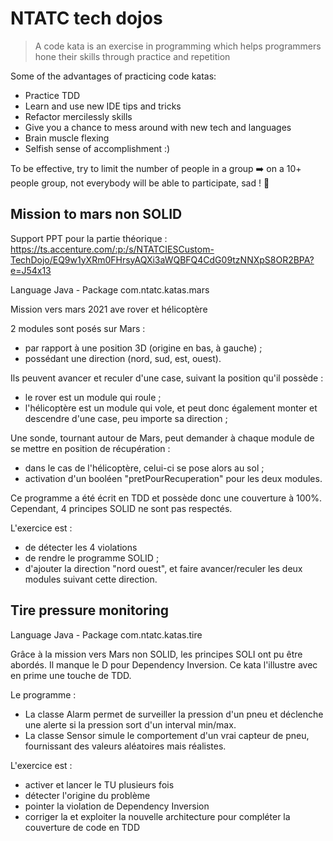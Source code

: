 # NTATC tech dojos

>A code kata is an exercise in programming which helps programmers hone their skills through practice and repetition

Some of the advantages of practicing code katas:
* Practice TDD
* Learn and use new IDE tips and tricks
* Refactor mercilessly skills
* Give you a chance to mess around with new tech and languages
* Brain muscle flexing
* Selfish sense of accomplishment :)

To be effective, try to limit the number of people in a group :arrow_right: on a 10+ people group, not everybody will be able to participate, sad ! :lying_face:

## Mission to mars non SOLID

Support PPT pour la partie théorique : https://ts.accenture.com/:p:/s/NTATCIESCustom-TechDojo/EQ9w1yXRm0FHrsyAQXi3aWQBFQ4CdG09tzNNXpS8OR2BPA?e=J54x13

Language Java - Package com.ntatc.katas.mars

Mission vers mars 2021 ave rover et hélicoptère

2 modules sont posés sur Mars :
* par rapport à une position 3D (origine en bas, à gauche) ;
* possédant une direction (nord, sud, est, ouest).

Ils peuvent avancer et reculer d'une case, suivant la position qu'il possède :
* le rover est un module qui roule ;
* l'hélicoptère est un module qui vole, et peut donc également monter et descendre d'une case, peu importe sa direction ;

Une sonde, tournant autour de Mars, peut demander à chaque module de se mettre en position de récupération :
* dans le cas de l'hélicoptère, celui-ci se pose alors au sol ;
* activation d'un booléen "pretPourRecuperation" pour les deux modules.

Ce programme a été écrit en TDD et possède donc une couverture à 100%. Cependant, 4 principes SOLID ne sont pas respectés.

L'exercice est :
* de détecter les 4 violations
* de rendre le programme SOLID ;
* d'ajouter la direction "nord ouest", et faire avancer/reculer les deux modules suivant cette direction.

## Tire pressure monitoring

Language Java - Package com.ntatc.katas.tire

Grâce à la mission vers Mars non SOLID, les principes SOLI ont pu être abordés. Il manque le D pour Dependency Inversion. Ce kata l'illustre avec en prime une touche de TDD.

Le programme : 
* La classe Alarm permet de surveiller la pression d'un pneu et déclenche une alerte si la pression sort d'un interval min/max.
* La classe Sensor simule le comportement d'un vrai capteur de pneu, fournissant des valeurs aléatoires mais réalistes.

L'exercice est : 
* activer et lancer le TU plusieurs fois
* détecter l'origine du problème
* pointer la violation de Dependency Inversion
* corriger la et exploiter la nouvelle architecture pour compléter la couverture de code en TDD

